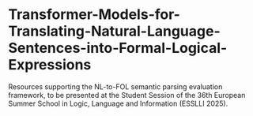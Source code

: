 # Transformer-Models-for-Translating-Natural-Language-Sentences-into-Formal-Logical-Expressions
Resources supporting the NL-to-FOL semantic parsing evaluation framework, to be presented at the Student Session of the 36th European Summer School in Logic, Language and Information (ESSLLI 2025). 

